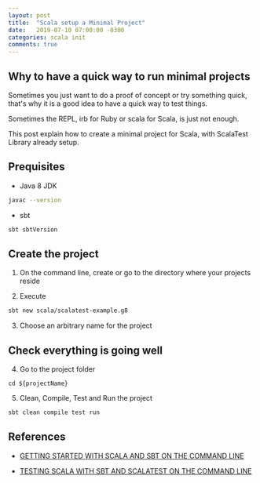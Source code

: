 ```yaml
---
layout: post
title:  "Scala setup a Minimal Project"
date:   2019-07-10 07:00:00 -0300
categories: scala init
comments: true
---
```


## Why to have a quick way to run minimal projects

Sometimes you just want to do a proof of concept or try something quick, that's why it is a good idea to have a quick way to test things.

Sometimes the REPL, irb for Ruby or scala for Scala, is just not enough.

This post explain how to create a minimal project for Scala, with ScalaTest Library already setup.

## Prequisites

* Java 8 JDK

```bash
javac --version
```

* sbt

```bash
sbt sbtVersion
```

## Create the project

1. On the command line, create or go to the directory where your projects reside

2. Execute

```bash
sbt new scala/scalatest-example.g8
```

3. Choose an arbitrary name for the project

## Check everything is going well

4. Go to the project folder

```
cd ${projectName}
```

5. Clean, Compile, Test and Run the project

```bash
sbt clean compile test run
```

## References

* [GETTING STARTED WITH SCALA AND SBT ON THE COMMAND LINE](https://docs.scala-lang.org/getting-started-sbt-track/getting-started-with-scala-and-sbt-on-the-command-line.html)

* [TESTING SCALA WITH SBT AND SCALATEST ON THE COMMAND LINE](https://docs.scala-lang.org/getting-started-sbt-track/testing-scala-with-sbt-on-the-command-line.html)